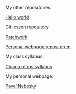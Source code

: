 My other repositories:

[Hello world](https://github.com/pavelnebesky/hello-world)

[Git lesson repository](https://github.com/pavelnebesky/git-lesson-repository)

[Patchwork](https://github.com/pavelnebesky/patchwork)

[Personal webpage repositorum](https://github.com/pavelnebesky/pavelnebesky.github.io)



My class syllabus:

[Chama retros syllabus](https://github.com/green-fox-academy/chama-retros-syllabus)



My personal webpage:

[Pavel Nebeský](https://pavelnebesky.github.io/pavelnebesky.github.io/)
